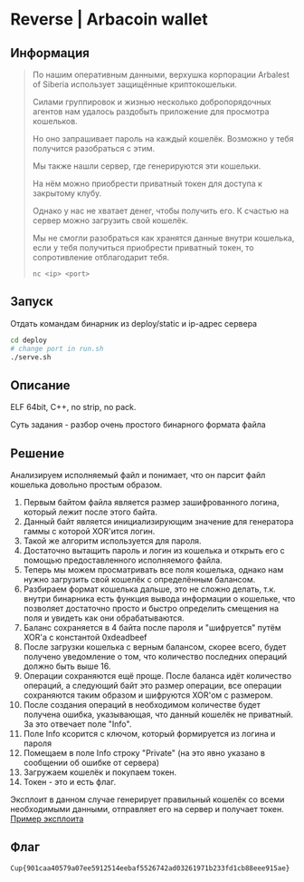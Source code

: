 # Reverse | Arbacoin wallet

## Информация

> По нашим оперативным данными, верхушка корпорации Arbalest of Siberia использует защищённые криптокошельки.
> 
> Силами группировок и жизнью несколько добропорядочных агентов нам удалось раздобыть приложение для просмотра кошельков.
> 
> Но оно запрашивает пароль на каждый кошелёк. Возможно у тебя получится разобраться с этим. 
> 
> Мы также нашли сервер, где генерируются эти кошельки. 
>
> На нём можно приобрести приватный токен для доступа к закрытому клубу.
> 
> Однако у нас не хватает денег, чтобы получить его. К счастью на сервер можно загрузить свой кошелёк.
> 
> Мы не смогли разобраться как хранятся данные внутри кошелька, если у тебя получиться приобрести приватный токен, то сопротивление отблагодарит тебя.
> 
> `nc <ip> <port>`


## Запуск

Отдать командам бинарник из deploy/static и ip-адрес сервера

```sh
cd deploy
# change port in run.sh
./serve.sh 
```


## Описание

ELF 64bit, C++, no strip, no pack.

Суть задания - разбор очень простого бинарного формата файла


## Решение
Анализируем исполняемый файл и понимает, что он парсит файл кошелька довольно простым образом. 

1. Первым байтом файла является размер зашифрованного логина, который лежит после этого байта. 
2. Данный байт является инициализирующим значение для генератора гаммы с которой XOR'ится логин. 
3. Такой же алгоритм используется для пароля. 
4. Достаточно вытащить пароль и логин из кошелька и открыть его с помощью предоставленного исполняемого файла.
5. Теперь мы можем просматривать все поля кошелька, однако нам нужно загрузить свой кошелёк с определённым балансом.
6. Разбираем формат кошелька дальше, это не сложно делать, т.к. внутри бинарника есть функция вывода информации о кошельке, что позволяет достаточно просто и быстро определить смещения на поля и увидеть как они обрабатываются.
7. Баланс сохраняется в 4 байта после пароля и "шифруется" путём XOR'а с константой 0xdeadbeef
8. После загрузки кошелька с верным балансом, скорее всего, будет получено уведомление о том, что количество последних операций должно быть выше 16.
9. Операции сохраняются ещё проще. После баланса идёт количество операций, а следующий байт это размер операции, все операции сохраняются таким образом и шифруются XOR'ом с размером.
10. После создания операций в необходимом количестве будет получена ошибка, указывающая, что данный кошелёк не приватный. За это отвечает поле "Info".
11. Поле Info ксорится с ключом, который формируется из логина и пароля
12. Помещаем в поле Info строку "Private" (на это явно указано в сообщении об ошибке от сервера)
13. Загружаем кошелёк и покупаем токен.
14. Токен - это и есть флаг.

Эксплоит в данном случае генерирует правильный кошелёк со всеми необходимыми данными, отправляет его на сервер и получает токен.
[Пример эксплоита](solve/solve.py)

## Флаг

`Cup{901caa40579a07ee5912514eebaf5526742ad03261971b233fd1cb88eee915ae}`
